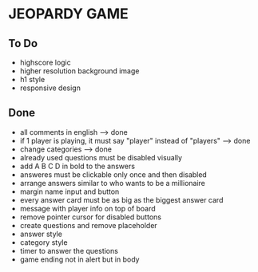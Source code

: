 # JEOPARDY GAME

## To Do

- highscore logic
- higher resolution background image
- h1 style
- responsive design

## Done

- all comments in english --> done 
- if 1 player is playing, it must say "player" instead of "players" --> done 
- change categories --> done
- already used questions must be disabled visually
- add A B C D in bold to the answers
- answeres must be clickable only once and then disabled
- arrange answers similar to who wants to be a millionaire
- margin name input and button
- every answer card must be as big as the biggest answer card
- message with player info on top of board
- remove pointer cursor for disabled buttons
- create questions and remove placeholder
- answer style
- category style
- timer to answer the questions
- game ending not in alert but in body


